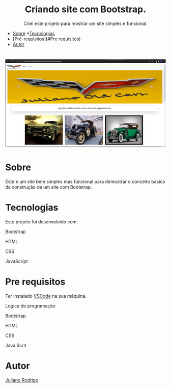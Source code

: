 <h1 align="center"> Criando site com Bootstrap. </h1>

<p align="center"> Criei este projeto para mostrar um site simples e funcional.</p>

<!---->
   * [Sobre](#Sobre)
   *[Tecnologias](#Tecnologias)
   * [Pré-requisitos](#Pre requisitos)
   * [Autor](#Autor)
  
<!---->
<h1 align="center">
<img src="./img/Site.PNG" alt="">
</h1>

# Sobre

<p>Este e um site bem simples mas funcional para demostrar o conceito basico da construção de um site com Bootstrap.</p>

# Tecnologias

<p>Este projeto foi desenvolvido com:</p>
<p>Bootstrap</p>
<p>HTML</p>
<p>CSS</p>
<p>JavaScript</p>


# Pre requisitos
Ter instalado [VSCode](https://code.visualstudio.com/) na sua máquina.

<p>Logica de programação</p>
<p>Bootstrap</p>
<p>HTML</p>
<p>CSS</p>
<p>Java Scrit</p>

# Autor

[Juliano Rodrigo](https://www.linkedin.com/in/juliano-rodrigo-88a1a1168/)
